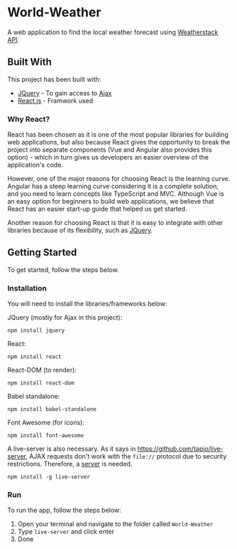 # World-Weather

A web application to find the local weather forecast using [Weatherstack API](https://weatherstack.com/).

## Built With

This project has been built with:

* [JQuery](https://jquery.com/) - To gain access to [Ajax](https://api.jquery.com/jquery.ajax/)
* [React.js](https://michalsnik.github.io/aos/) - Framwork used

### Why React?

React has been chosen as it is one of the most popular libraries for building web applications, but also because React gives the opportunity to break the project into separate components (Vue and Angular also provides this option) - which in turn gives us developers an easier overview of the application's code. 

However, one of the major reasons for choosing React is the learning curve. Angular has a steep learning curve considering it is a complete solution, and you need to learn concepts like TypeScript and MVC. Although Vue is an easy option for beginners to build web applications, we believe that React has an easier start-up guide that helped us get started.

Another reason for choosing React is that it is easy to integrate with other libraries because of its flexibility, such as [JQuery](https://reactjs.org/docs/integrating-with-other-libraries.html).

## Getting Started

To get started, follow the steps below.

### Installation

You will need to install the libraries/frameworks below:

JQuery (mostly for Ajax in this project):

```
npm install jquery
```

React:

```
npm install react 
```

React-DOM (to render):

```
npm install react-dom
```

Babel standalone:

```
npm install babel-standalone
```

Font Awesome (for icons):

```
npm install font-awesome
```

A live-server is also necessary. As it says in https://github.com/tapio/live-server, AJAX requests don't work with the ```file://``` protocol due to security restrictions. Therefore, a [server](https://github.com/tapio/live-server) is needed. 

```
npm install -g live-server
```

### Run

To run the app, follow the steps below:

1. Open your terminal and navigate to the folder called ```World-Weather```
2. Type ```live-server``` and click enter
3. Done


